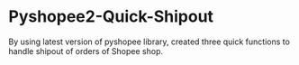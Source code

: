 # Pyshopee2-Quick-Shipout
By using latest version of pyshopee library, created three quick functions to handle shipout of orders of Shopee shop.
